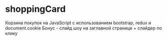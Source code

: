 # shoppingCard
Корзина покупок на JavaScript с использованием bootstrap, redux и document.cookie
Бонус - слайд шоу на заглавной странице + слайдер по клику
